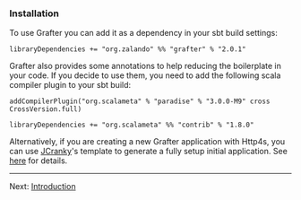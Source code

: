 
### Installation

To use Grafter you can add it as a dependency in your sbt build settings:

```tut:silent:fail
libraryDependencies += "org.zalando" %% "grafter" % "2.0.1"
```

Grafter also provides some annotations to help reducing the boilerplate in
your code. If you decide to use them, you need to add the following scala
compiler plugin to your sbt build:

```tut:silent:fail
addCompilerPlugin("org.scalameta" % "paradise" % "3.0.0-M9" cross CrossVersion.full)

libraryDependencies += "org.scalameta" %% "contrib" % "1.8.0"
```

Alternatively, if you are creating a new Grafter application with Http4s, you can use
[JCranky](https://github.com/jcranky/)'s template to generate a fully setup initial
application. See [here](https://github.com/jcranky/grafter-http4s.g8) for details.

----
Next: [Introduction](introduction.md)
